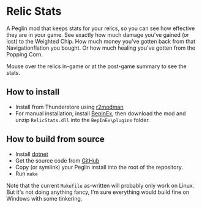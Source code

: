 # Relic Stats

A Peglin mod that keeps stats for your relics, so you can see how effective they are in your game. See exactly how much damage you've gained (or lost) to the Weighted Chip. How much money you've gotten back from that Navigationflation you bought. Or how much healing you've gotten from the Popping Corn.

Mouse over the relics in-game or at the post-game summary to see the stats.

## How to install

* Install from Thunderstore using [r2modman](https://thunderstore.io/c/peglin/p/ebkr/r2modman/)
* For manual installation, install [BepInEx](https://thunderstore.io/c/peglin/p/BepInEx/BepInExPack_Peglin/), then download the mod and unzip `RelicStats.dll` into the `BepInEx\plugins` folder.

## How to build from source

* Install [dotnet](https://dotnet.microsoft.com/en-us/download)
* Get the source code from [GitHub](https://github.com/mrphlip/pluglin)
* Copy (or symlink) your Peglin install into the root of the repository.
* Run `make`

Note that the current `Makefile` as-written will probably only work on Linux. But it's not doing anything fancy, I'm sure everything would build fine on Windows with some tinkering.
